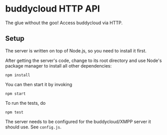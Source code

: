 buddycloud HTTP API
===================

The glue without the goo! Access buddycloud via HTTP.

Setup
-----

The server is written on top of Node.js, so you need to install it first.

After getting the server's code, change to its root directory and use Node's
package manager to install all other dependencies:

    npm install

You can then start it by invoking

    npm start

To run the tests, do

    npm test

The server needs to be configured for the buddycloud/XMPP server it should
use. See `config.js`.
